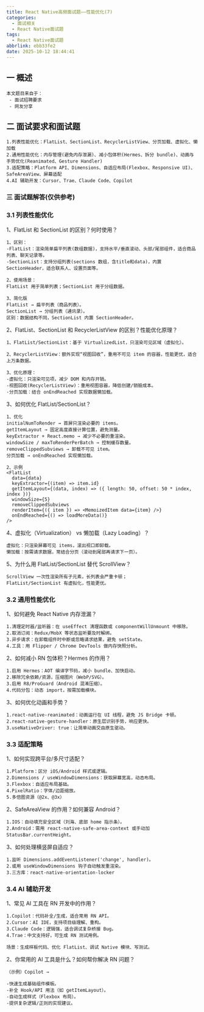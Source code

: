 ```yaml
---
title: React Native高频面试题——性能优化(7)
categories:
  - 面试相关
  - React Native面试题
tags:
  - React Native面试题
abbrlink: ebb33fe2
date: 2025-10-12 18:44:41
---
```

## 一 概述

```
本文题目来自于：
 - 面试招聘要求
 - 网友分享
```

<!--more-->

## 二  面试要求和面试题

```
1.列表性能优化：FlatList、SectionList、RecyclerListView、分页加载、虚拟化、懒加载
2.通用性能优化：内存管理(避免内存泄漏)、减小包体积(Hermes、拆分 bundle)、动画与手势优化(Reanimated、Gesture Handler)
3.适配策略：Platform API、Dimensions、自适应布局(Flexbox、Responsive UI)、SafeAreaView、屏幕适配
4.AI 辅助开发：Cursor、Trae、Claude Code、Copilot
```

### 三 面试题解答(仅供参考)

### 3.1 列表性能优化

1、FlatList 和 SectionList 的区别？何时使用？

```
1、区别：
-FlatList：渲染简单扁平列表(数组数据)，支持水平/垂直滚动、头部/尾部组件，适合商品列表、聊天记录等。
-SectionList：支持分组列表(sections 数组，含title和data)，内置SectionHeader，适合联系人、设置页面等。

2、使用场景：
FlatList 用于简单列表；SectionList 用于分组数据。

3、简化版
FlatList → 扁平列表（商品列表）。
SectionList → 分组列表（通讯录）。
区别：数据结构不同，SectionList 内置 SectionHeader。
```

2、FlatList、SectionList 和 RecyclerListView 的区别？性能优化原理？

```
1、FlatList/SectionList：基于 VirtualizedList，只渲染可见区域（虚拟化）。

2、RecyclerListView：额外实现“视图回收”，重用不可见 item 的容器，性能更优，适合上万条数据。

3、优化原理：
-虚拟化：只渲染可见项，减少 DOM 和内存开销。
-视图回收(RecyclerListView)：重用视图容器，降低创建/销毁成本。
-分页加载：结合 onEndReached 实现数据懒加载。
```

3、如何优化 FlatList/SectionList？

```
1、优化
initialNumToRender → 首屏只渲染必要的 items。
getItemLayout → 固定高度直接计算位置，避免测量。
keyExtractor + React.memo → 减少不必要的重渲染。
windowSize / maxToRenderPerBatch → 控制缓存数量。
removeClippedSubviews → 卸载不可见 item。
分页加载 → onEndReached 实现懒加载。

2、示例
<FlatList
  data={data}
  keyExtractor={(item) => item.id}
  getItemLayout={(data, index) => ({ length: 50, offset: 50 * index, index })}
  windowSize={5}
  removeClippedSubviews
  renderItem={({ item }) => <MemoizedItem data={item} />}
  onEndReached={() => loadMoreData()}
/>
```

4、虚拟化（Virtualization） vs 懒加载（Lazy Loading）？

```
虚拟化：只渲染屏幕可见 items，滚出视口即卸载。
懒加载：按需请求数据，常结合分页（滚动到尾部再请求下一页）。
```

5、为什么用 FlatList/SectionList 替代 ScrollView？

```
ScrollView 一次性渲染所有子元素，长列表会严重卡顿；
FlatList/SectionList 有虚拟化，性能更优。
```

### 3.2 通用性能优化

1、如何避免 React Native 内存泄漏？

```
1.清理定时器/监听器：在 useEffect 清理函数或 componentWillUnmount 中移除。
2.取消订阅：Redux/MobX 等状态监听要及时解绑。
3.异步请求：在卸载组件时中断或忽略请求结果，避免 setState。
4.工具：用 Flipper / Chrome DevTools 做内存快照分析。
```

2、如何减小 RN 包体积？Hermes 的作用？

```
1.启用 Hermes：AOT 编译字节码，减小 bundle、加快启动。
2.移除冗余依赖/资源，压缩图片（WebP/SVG）。
3.启用 R8/ProGuard（Android 混淆压缩）。
4.代码分包：动态 import，按需加载模块。
```

3、如何优化动画和手势？

```
1.react-native-reanimated：动画运行在 UI 线程，避免 JS Bridge 卡顿。
2.react-native-gesture-handler：原生层识别手势，响应更快。
3.useNativeDriver: true：让简单动画交由原生驱动。
```

### 3.3 适配策略

1、如何实现跨平台/多尺寸适配？

```
1.Platform：区分 iOS/Android 样式或逻辑。
2.Dimensions / useWindowDimensions：获取屏幕宽高，动态布局。
3.Flexbox：自适应布局基础。
4.PixelRatio：字体/边距缩放。
5.多倍图资源（@2x、@3x）
```

2、SafeAreaView 的作用？如何兼容 Android？

```
1.IOS：自动填充安全区域（刘海、底部 home 指示条）。
2.Android：需用 react-native-safe-area-context 或手动加 StatusBar.currentHeight。
```

3、如何处理横竖屏自适应？

```
1.监听 Dimensions.addEventListener('change', handler)。
2.或用 useWindowDimensions 钩子自动触发重渲染。
3.三方库：react-native-orientation-locker
```

### 3.4 AI 辅助开发

1、常见 AI 工具在 RN 开发中的作用？

```
1.Copilot：代码补全/生成，适合常用 RN API。
2.Cursor：AI IDE，支持项目级理解、重构。
3.Claude Code：逻辑强，适合调试复杂桥接 Bug。
4.Trae：中文支持好，可生成 RN 测试用例。

场景：生成样板代码、优化 FlatList、调试 Native 模块、写测试。
```

2、你常用的 AI 工具是什么？如何帮你解决 RN 问题？

```
（示例）Copilot →

-快速生成基础组件模板。
-补全 Hook/API 用法（如 getItemLayout）。
-自动生成样式（Flexbox 布局）。
-提供复杂逻辑/正则的实现建议。
```
